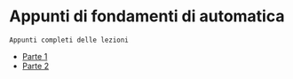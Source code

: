 # Appunti di fondamenti di automatica

````
Appunti completi delle lezioni
````

- [Parte 1](https://github.com/gaiabertolino/appunti/blob/5c782253e7eaaf7f85c7c859d333cf5d0d925dff/Fondamenti_automatica_1.pdf)
- [Parte 2](https://github.com/gaiabertolino/appunti/blob/5c782253e7eaaf7f85c7c859d333cf5d0d925dff/Fondamenti_automatica_2.pdf)
